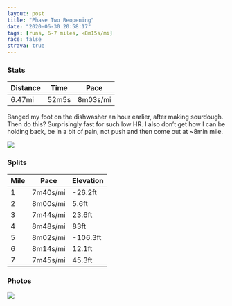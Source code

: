 ```yaml
---
layout: post
title: "Phase Two Reopening"
date: "2020-06-30 20:58:17"
tags: [runs, 6-7 miles, <8m15s/mi]
race: false
strava: true
---
```


### Stats

| Distance | Time | Pace |
|----------|------|------|
|6.47mi|52m5s|8m03s/mi|

Banged my foot on the dishwasher an hour earlier, after making sourdough. Then do this? Surprisingly fast for such low HR. I also don’t get how I can be holding back, be in a bit of pain, not push and then come out at ~8min mile.

<img src='https://maps.googleapis.com/maps/api/staticmap?maptype=roadmap&path=enc:ibwwFvfsbMHWVe@p@_ACCVBJIFF\G\HbAr@^FLLVj@NJCFZLR?^\PDd@hAhBTX^BNFDCRTJLVlAJhA\NGFFC\RJZ\l@Pf@D\E\B\FPHJRNBNLHRBXVb@n@^NVNFP\Z@h@l@f@RNPRJt@Bh@NBRBFbA^XpA\Vl@Pf@d@FHAL^n@hBDVGPFNPD^NXZT\Jn@x@dAh@Zd@fBp@t@z@p@ZV^`Ad@PTb@JTVRBVPT\NJn@r@T`@`@^t@RXEp@h@THZ\vATlAn@h@JRW^S`@^z@^NRb@ApAFZOf@\f@LtBMTLj@Af@Jn@c@`@KNMLEPDVK\SR]TMRCHRP?NJlBQ`@ORSXOh@Dr@QPB\W?LhAYj@_@L@^SPAl@_@d@Kz@i@Z@dA{@?LHA|@WDB`Am@`Bg@^UDBFALSnBaA`@a@zHkPTSASDMS_@?Ut@@G[KIPOd@s@NoDJ_@NURs@x@kAf@PP?r@{@P_@Re@Aa@EOD?ACHKLc@NQZcA@[NKd@w@Zy@Fa@^w@BSTa@Pw@Bo@Pc@VeAXGbA@vAKXR^Hn@BlCb@b@H`A^lDb@nAj@jCZjFhBhAl@|@Hd@LbFxBb@Zv@RvAh@VX?F~@X`@\LB^g@h@KBOJQl@]`Ay@t@c@NS`@Sd@A`@Wb@_@hAkBb@Ub@c@bAg@|@Ur@_@xCmCnAm@d@O\UJWLM|Bo@RSLA|As@r@m@N]^a@x@k@bAe@fAu@lAc@vBcAjAs@XWdAShA]xDyA|A_@lBYLOj@Q~@k@LAv@i@VCdAa@T?fA_@l@k@j@Yx@]j@A`@e@JYb@Wn@LFJC?CNGCCQMOb@Y`@yA`@aCEYBMG{@Te@Lw@@aAOi@BcACG?q@I]FeA@iCFa@AkBJiBJKXC^HZElBNJe@Be@X}@Ju@BgBJy@QsBAsAJeBNaALg@ToB?e@F{@Ie@CyB@y@PiBKUDcAMuB?o@BsBDWE[N_A?s@Dk@CSIEIs@Fe@BoAHa@@u@PwCD_BGaA@e@@]FQhCe@hAEhAWp@Ff@MdAIx@Sh@WfCMj@]n@ElAWbC?`@GrB@nCc@nBQx@YrAO@Ga@Eg@Tk@BIJ&key=AIzaSyC1MId7bFpkLXNAaYhBSTb8jLyiSqzbDtM&size=800x800&markers=color:yellow|label:S|40.75573,-73.99548&markers=color:green|label:F|40.690410000000064,-73.96624000000004'>

### Splits

| Mile | Pace | Elevation |
|------|------|-----------|
|1|7m40s/mi|-26.2ft|
|2|8m00s/mi|5.6ft|
|3|7m44s/mi|23.6ft|
|4|8m48s/mi|83ft|
|5|8m02s/mi|-106.3ft|
|6|8m14s/mi|12.1ft|
|7|7m45s/mi|45.3ft|

### Photos
<img src='https://dgtzuqphqg23d.cloudfront.net/ZdBjWJyMnMYAa700i0kaqtgSTe78d5lcVc6I8ccRg3I-576x768.jpg'>

